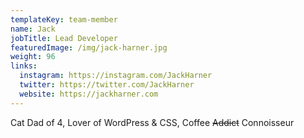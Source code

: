 ```yaml
---
templateKey: team-member
name: Jack
jobTitle: Lead Developer
featuredImage: /img/jack-harner.jpg
weight: 96
links:
  instagram: https://instagram.com/JackHarner
  twitter: https://twitter.com/JackHarner
  website: https://jackharner.com
---
```

Cat Dad of 4, Lover of WordPress & CSS, Coffee ~~Addict~~ Connoisseur
